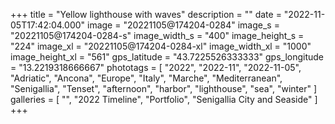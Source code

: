 +++
title = "Yellow lighthouse with waves"
description = ""
date = "2022-11-05T17:42:04.000"
image = "20221105@174204-0284"
image_s = "20221105@174204-0284-s"
image_width_s = "400"
image_height_s = "224"
image_xl = "20221105@174204-0284-xl"
image_width_xl = "1000"
image_height_xl = "561"
gps_latitude = "43.7225526333333"
gps_longitude = "13.2219318666667"
phototags = [ "2022", "2022-11", "2022-11-05", "Adriatic", "Ancona", "Europe", "Italy", "Marche", "Mediterranean", "Senigallia", "Tenset", "afternoon", "harbor", "lighthouse", "sea", "winter" ]
galleries = [ "", "2022 Timeline", "Portfolio", "Senigallia City and Seaside" ]
+++
